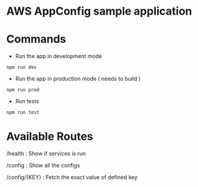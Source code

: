 # AWS AppConfig sample application

# Commands

- Run the app in development mode

```
npm run dev
```

- Run the app in production mode ( needs to build )

```
npm run prod
```

- Run tests

```
npm run test
```

# Available Routes

/health : Show if services is run

/config : Show all the configs

/config/{KEY} : Fetch the exact value of defined key
